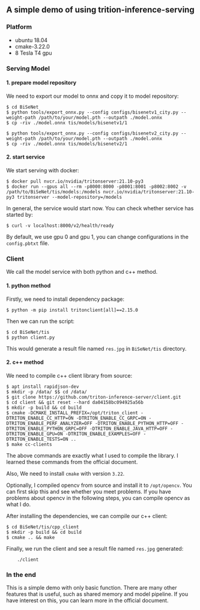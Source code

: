 

## A simple demo of using trition-inference-serving

### Platform

* ubuntu 18.04
* cmake-3.22.0
* 8 Tesla T4 gpu 


### Serving Model

#### 1. prepare model repository

We need to export our model to onnx and copy it to model repository:
```
$ cd BiSeNet
$ python tools/export_onnx.py --config configs/bisenetv1_city.py --weight-path /path/to/your/model.pth --outpath ./model.onnx 
$ cp -riv ./model.onnx tis/models/bisenetv1/1

$ python tools/export_onnx.py --config configs/bisenetv2_city.py --weight-path /path/to/your/model.pth --outpath ./model.onnx 
$ cp -riv ./model.onnx tis/models/bisenetv2/1
```

#### 2. start service
We start serving with docker:
```
$ docker pull nvcr.io/nvidia/tritonserver:21.10-py3
$ docker run --gpus all --rm -p8000:8000 -p8001:8001 -p8002:8002 -v /path/to/BiSeNet/tis/models:/models nvcr.io/nvidia/tritonserver:21.10-py3 tritonserver --model-repository=/models
```

In general, the service would start now. You can check whether service has started by:  
```
$ curl -v localhost:8000/v2/health/ready
```

By default, we use gpu 0 and gpu 1, you can change configurations in the `config.pbtxt` file.


### Client

We call the model service with both python and c++ method.  


#### 1. python method

Firstly, we need to install dependency package:  
```
$ python -m pip install tritonclient[all]==2.15.0
```

Then we can run the script: 
```
$ cd BiSeNet/tis
$ python client.py
```

This would generate a result file named `res.jpg` in `BiSeNet/tis` directory.


#### 2. c++ method

We need to compile c++ client library from source: 
```
$ apt install rapidjson-dev
$ mkdir -p /data/ $$ cd /data/
$ git clone https://github.com/triton-inference-server/client.git
$ cd client && git reset --hard da04158bc094925a56b
$ mkdir -p build && cd build
$ cmake -DCMAKE_INSTALL_PREFIX=/opt/triton_client -DTRITON_ENABLE_CC_HTTP=ON -DTRITON_ENABLE_CC_GRPC=ON -DTRITON_ENABLE_PERF_ANALYZER=OFF -DTRITON_ENABLE_PYTHON_HTTP=OFF -DTRITON_ENABLE_PYTHON_GRPC=OFF -DTRITON_ENABLE_JAVA_HTTP=OFF -DTRITON_ENABLE_GPU=ON -DTRITON_ENABLE_EXAMPLES=OFF -DTRITON_ENABLE_TESTS=ON ..
$ make cc-clients
```
The above commands are exactly what I used to compile the library. I learned these commands from the official document.

Also, We need to install `cmake` with version `3.22`.

Optionally, I compiled opencv from source and install it to `/opt/opencv`. You can first skip this and see whether you meet problems. If you have problems about opencv in the following steps, you can compile opencv as what I do.

After installing the dependencies, we can compile our c++ client:
```
$ cd BiSeNet/tis/cpp_client
$ mkdir -p build && cd build
$ cmake .. && make
```

Finally, we run the client and see a result file named `res.jpg` generated:
```
    ./client
```


### In the end

This is a simple demo with only basic function. There are many other features that is useful, such as shared memory and model pipeline. If you have interest on this, you can learn more in the official document.
